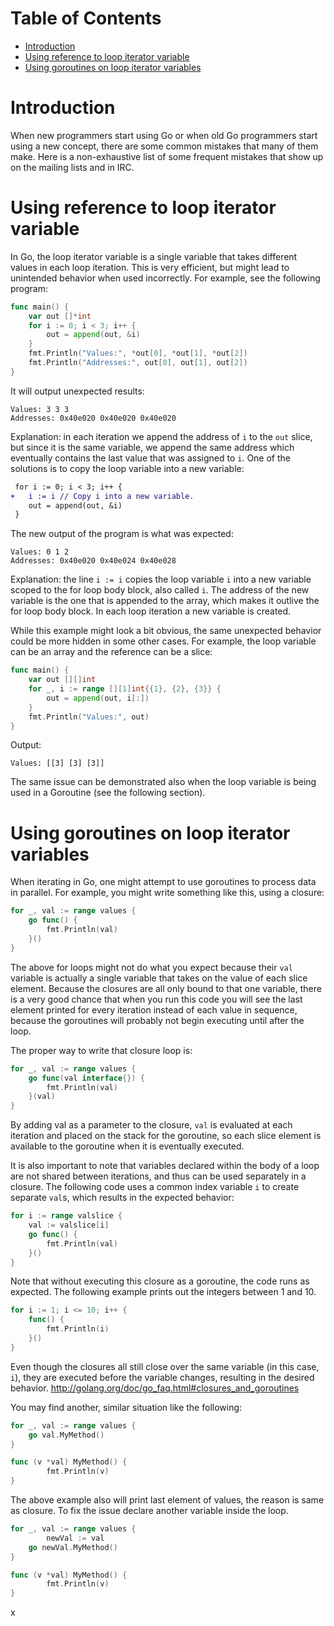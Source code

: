 Table of Contents
=================

+ [Introduction](#introduction)
+ [Using reference to loop iterator variable](#using-reference-to-loop-iterator-variable)
+ [Using goroutines on loop iterator variables](#using-goroutines-on-loop-iterator-variables)

# Introduction

When new programmers start using Go or when old Go programmers start using a new concept, there are some common mistakes that many of them make.  Here is a non-exhaustive list of some frequent mistakes that show up on the mailing lists and in IRC.

# Using reference to loop iterator variable

In Go, the loop iterator variable is a single variable that takes different values in each loop iteration. This is very efficient, but might lead to unintended behavior when used incorrectly. For example, see the following program:

```go
func main() {
	var out []*int
	for i := 0; i < 3; i++ {
		out = append(out, &i)
	}
	fmt.Println("Values:", *out[0], *out[1], *out[2])
	fmt.Println("Addresses:", out[0], out[1], out[2])
}
```

It will output unexpected results:

```
Values: 3 3 3
Addresses: 0x40e020 0x40e020 0x40e020
```

Explanation: in each iteration we append the address of `i` to the `out` slice, but since it is the same variable, we append the same address which eventually contains the last value that was assigned to `i`. One of the solutions is to copy the loop variable into a new variable:

```diff
 for i := 0; i < 3; i++ {
+	i := i // Copy i into a new variable.
 	out = append(out, &i)
 }
```

The new output of the program is what was expected:

```
Values: 0 1 2
Addresses: 0x40e020 0x40e024 0x40e028
```

Explanation: the line `i := i` copies the loop variable `i` into a new variable scoped to the for loop body block, also called `i`. The address of the new variable is the one that is appended to the array, which makes it outlive the for loop body block. In each loop iteration a new variable is created.

While this example might look a bit obvious, the same unexpected behavior could be more hidden in some other cases. For example, the loop variable can be an array and the reference can be a slice:

```go
func main() {
	var out [][]int
	for _, i := range [][1]int{{1}, {2}, {3}} {
		out = append(out, i[:])
	}
	fmt.Println("Values:", out)
}
```

Output:
```
Values: [[3] [3] [3]]
```

The same issue can be demonstrated also when the loop variable is being used in a Goroutine (see the following section).

# Using goroutines on loop iterator variables 

When iterating in Go, one might attempt to use goroutines to process data in parallel. For example, you might write something like this, using a closure:

```go
for _, val := range values {
	go func() {
		fmt.Println(val)
	}()
}
```

The above for loops might not do what you expect because their ` val ` variable is actually a single variable that takes on the value of each slice element. Because the closures are all only bound to that one variable, there is a very good chance that when you run this code you will see the last element printed for every iteration instead of each value in sequence, because the goroutines will probably not begin executing until after the loop.

The proper way to write that closure loop is:
```go
for _, val := range values {
	go func(val interface{}) {
		fmt.Println(val)
	}(val)
}
```

By adding val as a parameter to the closure, ` val ` is evaluated at each iteration and placed on the stack for the goroutine, so each slice element is available to the goroutine when it is eventually executed.

It is also important to note that variables declared within the body of a loop are not shared between iterations, and thus can be used separately in a closure.  The following code uses a common index variable ` i ` to create separate ` val `s, which results in the expected behavior:

```go
for i := range valslice {
	val := valslice[i]
	go func() {
		fmt.Println(val)
	}()
}
```

Note that without executing this closure as a goroutine, the code runs as expected.  The following example prints out the integers between 1 and 10.

```go
for i := 1; i <= 10; i++ {
	func() {
		fmt.Println(i)
	}()
}
```

Even though the closures all still close over the same variable (in this case, ` i `), they are executed before the variable changes, resulting in the desired behavior.
http://golang.org/doc/go_faq.html#closures_and_goroutines

You may find another, similar situation like the following:

```go
for _, val := range values {
	go val.MyMethod()
}

func (v *val) MyMethod() {
        fmt.Println(v)
}
```
The above example also will print last element of values, the reason is same as closure. To fix the issue declare another variable inside the loop. 

```go
for _, val := range values {
        newVal := val
	go newVal.MyMethod()
}

func (v *val) MyMethod() {
        fmt.Println(v)
}
```
x
